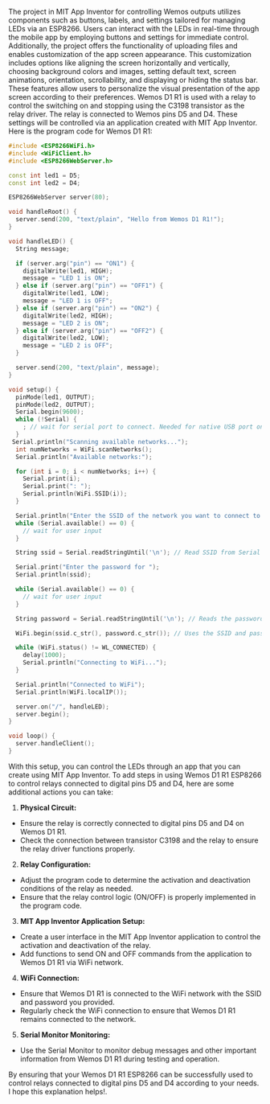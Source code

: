 The project in MIT App Inventor for controlling Wemos outputs utilizes components such as buttons, labels, and settings tailored for managing LEDs via an ESP8266. 
Users can interact with the LEDs in real-time through the mobile app by employing buttons and settings for immediate control. 
Additionally, the project offers the functionality of uploading files and enables customization of the app screen appearance. 
This customization includes options like aligning the screen horizontally and vertically, choosing background colors and images, setting default text, screen animations, orientation, scrollability, and displaying or hiding the status bar. 
These features allow users to personalize the visual presentation of the app screen according to their preferences. 
Wemos D1 R1 is used with a relay to control the switching on and stopping using the C3198 transistor as the relay driver. The relay is connected to Wemos pins D5 and D4. These settings will be controlled via an application created with MIT App Inventor. Here is the program code for Wemos D1 R1:

```cpp
#include <ESP8266WiFi.h>
#include <WiFiClient.h>
#include <ESP8266WebServer.h>

const int led1 = D5;
const int led2 = D4;

ESP8266WebServer server(80);

void handleRoot() {
  server.send(200, "text/plain", "Hello from Wemos D1 R1!");
}

void handleLED() {
  String message;

  if (server.arg("pin") == "ON1") {
    digitalWrite(led1, HIGH);
    message = "LED 1 is ON";
  } else if (server.arg("pin") == "OFF1") {
    digitalWrite(led1, LOW);
    message = "LED 1 is OFF";
  } else if (server.arg("pin") == "ON2") {
    digitalWrite(led2, HIGH);
    message = "LED 2 is ON";
  } else if (server.arg("pin") == "OFF2") {
    digitalWrite(led2, LOW);
    message = "LED 2 is OFF";
  }

  server.send(200, "text/plain", message);
}

void setup() {
  pinMode(led1, OUTPUT);
  pinMode(led2, OUTPUT);
  Serial.begin(9600);
  while (!Serial) {
    ; // wait for serial port to connect. Needed for native USB port only
  }
 Serial.println("Scanning available networks...");
  int numNetworks = WiFi.scanNetworks();
  Serial.println("Available networks:");

  for (int i = 0; i < numNetworks; i++) {
    Serial.print(i);
    Serial.print(": ");
    Serial.println(WiFi.SSID(i));
  }

  Serial.println("Enter the SSID of the network you want to connect to:");
  while (Serial.available() == 0) {
    // wait for user input
  }

  String ssid = Serial.readStringUntil('\n'); // Read SSID from Serial Monitor

  Serial.print("Enter the password for ");
  Serial.println(ssid);

  while (Serial.available() == 0) {
    // wait for user input
  }

  String password = Serial.readStringUntil('\n'); // Reads the password from the Serial Monitor

  WiFi.begin(ssid.c_str(), password.c_str()); // Uses the SSID and password entered by the user

  while (WiFi.status() != WL_CONNECTED) {
    delay(1000);
    Serial.println("Connecting to WiFi...");
  }

  Serial.println("Connected to WiFi");
  Serial.println(WiFi.localIP());

  server.on("/", handleLED);
  server.begin();
}

void loop() {
  server.handleClient();
}
```

With this setup, you can control the LEDs through an app that you can create using MIT App Inventor. 
To add steps in using Wemos D1 R1 ESP8266 to control relays connected to digital pins D5 and D4, here are some additional actions you can take:

1. **Physical Circuit:**
  - Ensure the relay is correctly connected to digital pins D5 and D4 on Wemos D1 R1.
  - Check the connection between transistor C3198 and the relay to ensure the relay driver functions properly.

2. **Relay Configuration:**
  - Adjust the program code to determine the activation and deactivation conditions of the relay as needed.
  - Ensure that the relay control logic (ON/OFF) is properly implemented in the program code.

3. **MIT App Inventor Application Setup:**
  - Create a user interface in the MIT App Inventor application to control the activation and deactivation of the relay.
  - Add functions to send ON and OFF commands from the application to Wemos D1 R1 via WiFi network.

4. **WiFi Connection:**
  - Ensure that Wemos D1 R1 is connected to the WiFi network with the SSID and password you provided.
  - Regularly check the WiFi connection to ensure that Wemos D1 R1 remains connected to the network.

5. **Serial Monitor Monitoring:**
  - Use the Serial Monitor to monitor debug messages and other important information from Wemos D1 R1 during testing and operation.

By ensuring that your Wemos D1 R1 ESP8266 can be successfully used to control relays connected to digital pins D5 and D4 according to your needs. I hope this explanation helps!.
